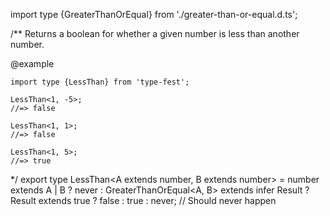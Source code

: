 import type {GreaterThanOrEqual} from './greater-than-or-equal.d.ts';

/\*\*
Returns a boolean for whether a given number is less than another number.

@example

    import type {LessThan} from 'type-fest';

    LessThan<1, -5>;
    //=> false

    LessThan<1, 1>;
    //=> false

    LessThan<1, 5>;
    //=> true

\*/
export type LessThan\<A extends number, B extends number\> = number extends A \| B
? never
: GreaterThanOrEqual\<A, B\> extends infer Result
? Result extends true
? false
: true
: never; // Should never happen
